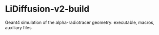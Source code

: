 # LiDiffusion-v2-build
Geant4 simulation of the alpha-radiotracer geometry: executable, macros, auxiliary files 
